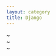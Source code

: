 ```yaml
---
layout: category
title: Django
---
```


~                                                                                                                                    
~                                                                                                                                    
~                                                       
